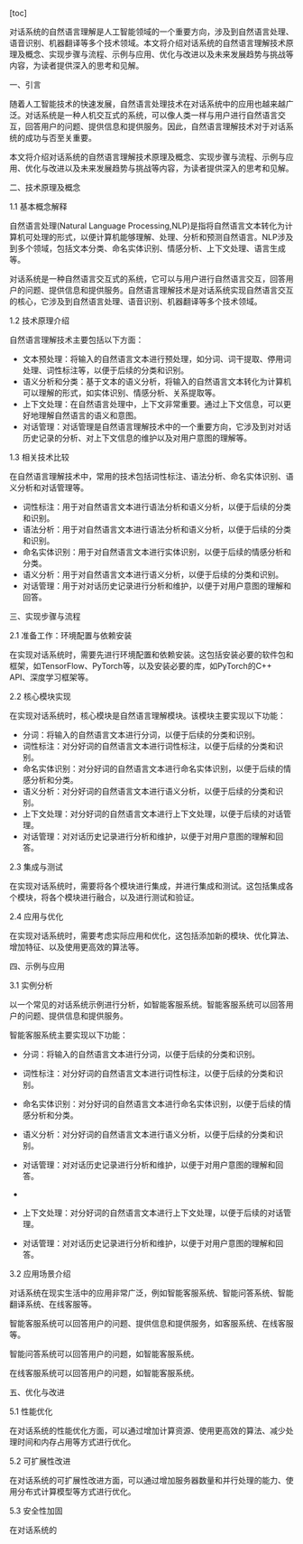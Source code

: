 
[toc]                    
                
                
对话系统的自然语言理解是人工智能领域的一个重要方向，涉及到自然语言处理、语音识别、机器翻译等多个技术领域。本文将介绍对话系统的自然语言理解技术原理及概念、实现步骤与流程、示例与应用、优化与改进以及未来发展趋势与挑战等内容，为读者提供深入的思考和见解。

一、引言

随着人工智能技术的快速发展，自然语言处理技术在对话系统中的应用也越来越广泛。对话系统是一种人机交互式的系统，可以像人类一样与用户进行自然语言交互，回答用户的问题、提供信息和提供服务。因此，自然语言理解技术对于对话系统的成功与否至关重要。

本文将介绍对话系统的自然语言理解技术原理及概念、实现步骤与流程、示例与应用、优化与改进以及未来发展趋势与挑战等内容，为读者提供深入的思考和见解。

二、技术原理及概念

1.1 基本概念解释

自然语言处理(Natural Language Processing,NLP)是指将自然语言文本转化为计算机可处理的形式，以便计算机能够理解、处理、分析和预测自然语言。NLP涉及到多个领域，包括文本分类、命名实体识别、情感分析、上下文处理、语言生成等。

对话系统是一种自然语言交互式的系统，它可以与用户进行自然语言交互，回答用户的问题、提供信息和提供服务。自然语言理解技术是对话系统实现自然语言交互的核心，它涉及到自然语言处理、语音识别、机器翻译等多个技术领域。

1.2 技术原理介绍

自然语言理解技术主要包括以下方面：

- 文本预处理：将输入的自然语言文本进行预处理，如分词、词干提取、停用词处理、词性标注等，以便于后续的分类和识别。
- 语义分析和分类：基于文本的语义分析，将输入的自然语言文本转化为计算机可以理解的形式，如实体识别、情感分析、关系提取等。
- 上下文处理：在自然语言处理中，上下文非常重要。通过上下文信息，可以更好地理解自然语言的语义和意图。
- 对话管理：对话管理是自然语言理解技术中的一个重要方向，它涉及到对对话历史记录的分析、对上下文信息的维护以及对用户意图的理解等。

1.3 相关技术比较

在自然语言理解技术中，常用的技术包括词性标注、语法分析、命名实体识别、语义分析和对话管理等。

- 词性标注：用于对自然语言文本进行语法分析和语义分析，以便于后续的分类和识别。
- 语法分析：用于对自然语言文本进行语法分析和语义分析，以便于后续的分类和识别。
- 命名实体识别：用于对自然语言文本进行实体识别，以便于后续的情感分析和分类。
- 语义分析：用于对自然语言文本进行语义分析，以便于后续的分类和识别。
- 对话管理：用于对对话历史记录进行分析和维护，以便于对用户意图的理解和回答。

三、实现步骤与流程

2.1 准备工作：环境配置与依赖安装

在实现对话系统时，需要先进行环境配置和依赖安装。这包括安装必要的软件包和框架，如TensorFlow、PyTorch等，以及安装必要的库，如PyTorch的C++ API、深度学习框架等。

2.2 核心模块实现

在实现对话系统时，核心模块是自然语言理解模块。该模块主要实现以下功能：

- 分词：将输入的自然语言文本进行分词，以便于后续的分类和识别。
- 词性标注：对分好词的自然语言文本进行词性标注，以便于后续的分类和识别。
- 命名实体识别：对分好词的自然语言文本进行命名实体识别，以便于后续的情感分析和分类。
- 语义分析：对分好词的自然语言文本进行语义分析，以便于后续的分类和识别。
- 上下文处理：对分好词的自然语言文本进行上下文处理，以便于后续的对话管理。
- 对话管理：对对话历史记录进行分析和维护，以便于对用户意图的理解和回答。

2.3 集成与测试

在实现对话系统时，需要将各个模块进行集成，并进行集成和测试。这包括集成各个模块，将各个模块进行融合，以及进行测试和验证。

2.4 应用与优化

在实现对话系统时，需要考虑实际应用和优化，这包括添加新的模块、优化算法、增加特征、以及使用更高效的算法等。

四、示例与应用

3.1 实例分析

以一个常见的对话系统示例进行分析，如智能客服系统。智能客服系统可以回答用户的问题、提供信息和提供服务。

智能客服系统主要实现以下功能：

- 分词：将输入的自然语言文本进行分词，以便于后续的分类和识别。
- 词性标注：对分好词的自然语言文本进行词性标注，以便于后续的分类和识别。
- 命名实体识别：对分好词的自然语言文本进行命名实体识别，以便于后续的情感分析和分类。
- 语义分析：对分好词的自然语言文本进行语义分析，以便于后续的分类和识别。
- 对话管理：对对话历史记录进行分析和维护，以便于对用户意图的理解和回答。
- 

- 上下文处理：对分好词的自然语言文本进行上下文处理，以便于后续的对话管理。
- 对话管理：对对话历史记录进行分析和维护，以便于对用户意图的理解和回答。

3.2 应用场景介绍

对话系统在现实生活中的应用非常广泛，例如智能客服系统、智能问答系统、智能翻译系统、在线客服等。

智能客服系统可以回答用户的问题、提供信息和提供服务，如客服系统、在线客服等。

智能问答系统可以回答用户的问题，如智能客服系统。

在线客服系统可以回答用户的问题，如智能客服系统。

五、优化与改进

5.1 性能优化

在对话系统的性能优化方面，可以通过增加计算资源、使用更高效的算法、减少处理时间和内存占用等方式进行优化。

5.2 可扩展性改进

在对话系统的可扩展性改进方面，可以通过增加服务器数量和并行处理的能力、使用分布式计算模型等方式进行优化。

5.3 安全性加固

在对话系统的

